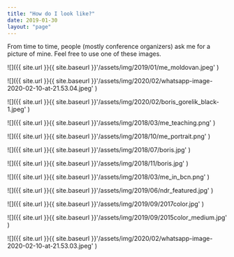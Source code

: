 ```yaml
---
title: "How do I look like?"
date: 2019-01-30
layout: "page"
---
```


From time to time, people (mostly conference organizers) ask me for a picture of mine. Feel free to use one of these images.

![]({{ site.url }}{{ site.baseurl }}'/assets/img/2019/01/me_moldovan.jpeg' )

![]({{ site.url }}{{ site.baseurl }}'/assets/img/2020/02/whatsapp-image-2020-02-10-at-21.53.04.jpeg' )

![]({{ site.url }}{{ site.baseurl }}'/assets/img/2020/02/boris_gorelik_black-1.jpeg' )


![]({{ site.url }}{{ site.baseurl }}'/assets/img/2018/03/me_teaching.png' )

![]({{ site.url }}{{ site.baseurl }}'/assets/img/2018/10/me_portrait.png' )

![]({{ site.url }}{{ site.baseurl }}'/assets/img/2018/07/boris.jpg' )


![]({{ site.url }}{{ site.baseurl }}'/assets/img/2018/11/boris.jpg' )

![]({{ site.url }}{{ site.baseurl }}'/assets/img/2018/03/me_in_bcn.png' )

![]({{ site.url }}{{ site.baseurl }}'/assets/img/2019/06/ndr_featured.jpg' )


![]({{ site.url }}{{ site.baseurl }}'/assets/img/2019/09/2017color.jpg' )

![]({{ site.url }}{{ site.baseurl }}'/assets/img/2019/09/2015color_medium.jpg' )

![]({{ site.url }}{{ site.baseurl }}'/assets/img/2020/02/whatsapp-image-2020-02-10-at-21.53.03.jpeg' )
